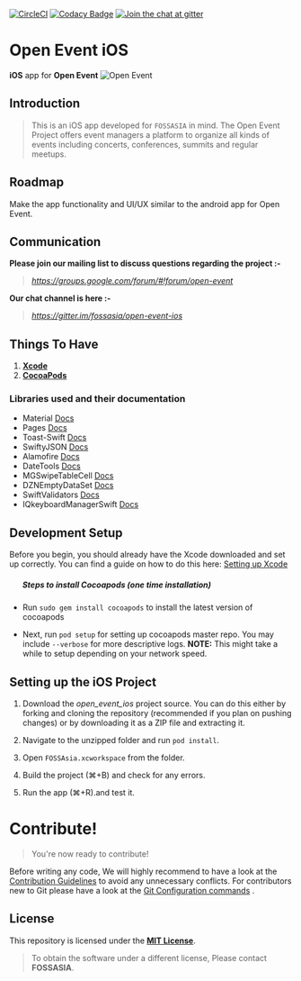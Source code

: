 [![CircleCI](https://circleci.com/gh/fossasia/open-event-ios.svg?style=svg)](https://circleci.com/gh/fossasia/open-event-ios)
[![Codacy Badge](https://api.codacy.com/project/badge/Grade/4faa165463a44fffbd23f319d78a26ea)](https://www.codacy.com/app/mb/open-event-ios?utm_source=github.com&utm_medium=referral&utm_content=fossasia/open-event-ios&utm_campaign=badger)
[![Join the chat at gitter](https://badges.gitter.im/fossasia/https://github.com/fossasia/open-event-ios.svg)](https://gitter.im/fossasia/https://github.com/fossasia/open-event-ios?utm_source=badge&utm_medium=badge&utm_campaign=pr-badge&utm_content=badge)
# Open Event iOS
**iOS** app for **Open Event**
![Open Event](https://storage.googleapis.com/eventyay.com/assets/branding/base_branding.png)

## Introduction
> This is an iOS app developed for `FOSSASIA` in mind. The Open Event Project offers event managers a platform to organize all kinds of events including concerts, conferences, summits and regular meetups.

## Roadmap

Make the app functionality and UI/UX similar to the android app for Open Event.

## Communication

**Please join our mailing list to discuss questions regarding the project :-**

> *https://groups.google.com/forum/#!forum/open-event*

**Our chat channel is here :-**

> *https://gitter.im/fossasia/open-event-ios*

## Things To Have
1. **[Xcode](https://developer.apple.com/xcode/)**
2. **[CocoaPods](http://cocoapods.org/)**

### Libraries used and their documentation

- Material [Docs](https://cocoapods.org/pods/Material)
- Pages [Docs](https://github.com/hyperoslo/Pages)
- Toast-Swift [Docs](https://github.com/scalessec/Toast-Swift)
- SwiftyJSON [Docs](https://github.com/SwiftyJSON/SwiftyJSON)
- Alamofire [Docs](https://github.com/Alamofire/Alamofire)
- DateTools [Docs](https://github.com/MatthewYork/DateTools)
- MGSwipeTableCell [Docs](https://github.com/MortimerGoro/MGSwipeTableCell)
- DZNEmptyDataSet [Docs](https://github.com/dzenbot/DZNEmptyDataSet)
- SwiftValidators [Docs](https://github.com/SwiftValidatorCommunity/SwiftValidator)
- IQkeyboardManagerSwift [Docs](https://github.com/hackiftekhar/IQKeyboardManager)



## Development Setup

Before you begin, you should already have the Xcode downloaded and set up correctly. You can find a guide on how to do this here: [Setting up Xcode](https://developer.apple.com/library/content/documentation/IDEs/Conceptual/AppStoreDistributionTutorial/Setup/Setup.html)

##### &nbsp;&nbsp;&nbsp;&nbsp;&nbsp;&nbsp; Steps to install Cocoapods (one time installation)

- Run `sudo gem install cocoapods` to install the latest version of cocoapods

-  Next, run `pod setup` for setting up cocoapods master repo. You may include `--verbose` for more descriptive logs.
**NOTE:** This might take a while to setup depending on your network speed.

## Setting up the iOS Project

1. Download the _open_event_ios_ project source. You can do this either by forking and cloning the repository (recommended if you plan on pushing changes) or by downloading it as a ZIP file and extracting it.

2. Navigate to the unzipped folder and run `pod install`.

3. Open `FOSSAsia.xcworkspace` from the folder.

4. Build the project (⌘+B) and check for any errors.

5. Run the app (⌘+R).and test it.
# Contribute!

> You're now ready to contribute!

Before writing any code, We will highly recommend to have a look at the [Contribution Guidelines](CONTRIBUTING.md) to avoid any unnecessary conflicts. For contributors new to Git please have a look at the [Git Configuration commands](docs/gitconfiguration.md) .

## License
This repository is licensed under the **[MIT License](LICENSE)**.
> To obtain the software under a different license, Please contact **FOSSASIA**.

